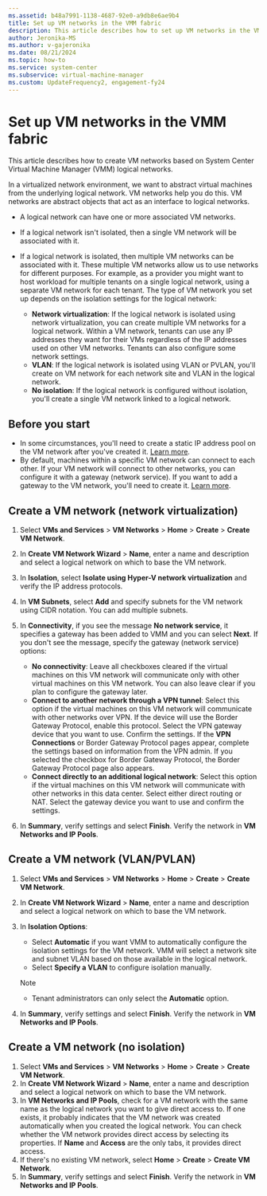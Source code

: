 ```yaml
---
ms.assetid: b48a7991-1138-4687-92e0-a9db8e6ae9b4
title: Set up VM networks in the VMM fabric
description: This article describes how to set up VM networks in the VMM fabric
author: Jeronika-MS
ms.author: v-gajeronika
ms.date: 08/21/2024
ms.topic: how-to
ms.service: system-center
ms.subservice: virtual-machine-manager
ms.custom: UpdateFrequency2, engagement-fy24
---
```


# Set up VM networks in the VMM fabric



This article describes how to create VM networks based on System Center Virtual Machine Manager (VMM) logical networks.


In a virtualized network environment, we want to abstract virtual machines from the underlying logical network. VM networks help you do this. VM networks are abstract objects that act as an interface to logical networks.

- A logical network can have one or more associated VM networks.
- If a logical network isn't isolated, then a single VM network will be associated with it.
- If a logical network is isolated, then multiple VM networks can be associated with it. These multiple VM networks allow us to use networks for different purposes. For example, as a provider you might want to host workload for multiple tenants on a single logical network, using a separate VM network for each tenant. The type of VM network you set up depends on the isolation settings for the logical network:

    - **Network virtualization**: If the logical network is isolated using network virtualization, you can create multiple VM networks for a logical network. Within a VM network, tenants can use any IP addresses they want for their VMs regardless of the IP addresses used on other VM networks. Tenants can also configure some network settings.
    - **VLAN**: If the logical network is isolated using VLAN or PVLAN, you'll create on VM network for each network site and VLAN in the logical network.
    - **No isolation**: If the logical network is configured without isolation, you'll create a single VM network linked to a logical network.


## Before you start

- In some circumstances, you'll need to create a static IP address pool on the VM network after you've created it. [Learn more](network-pool.md).
- By default, machines within a specific VM network can connect to each other. If your VM network will connect to other networks, you can configure it with a gateway (network service). If you want to add a gateway to the VM network, you'll need to create it. [Learn more](network-gateway.md).


## Create a VM network (network virtualization)

1. Select **VMs and Services** > **VM Networks** > **Home** > **Create** > **Create VM Network**.
2. In **Create VM Network Wizard** > **Name**, enter a name and description and select a logical network on which to base the VM network.
3. In **Isolation**, select **Isolate using Hyper-V network virtualization** and verify the IP address protocols.
4. In **VM Subnets**, select **Add** and specify subnets for the VM network using CIDR notation. You can add multiple subnets.
5. In **Connectivity**, if you see the message **No network service**, it specifies a gateway has been added to VMM and you can select **Next**. If you don't see the message, specify the gateway (network service) options:

    - **No connectivity**: Leave all checkboxes cleared if the virtual machines on this VM network will communicate only with other virtual machines on this VM network. You can also leave clear if you plan to configure the gateway later.
    - **Connect to another network through a VPN tunnel**: Select this option if the virtual machines on this VM network will communicate with other networks over VPN. If the device will use the Border Gateway Protocol, enable this protocol. Select the VPN gateway device that you want to use. Confirm the settings. If the **VPN Connections** or Border Gateway Protocol pages appear, complete the settings based on information from the VPN admin. If you selected the checkbox for Border Gateway Protocol, the Border Gateway Protocol page also appears.
    - **Connect directly to an additional logical network**: Select this option if the virtual machines on this VM network will communicate with other networks in this data center. Select either direct routing or NAT. Select the gateway device you want to use and confirm the settings.

6. In **Summary**, verify settings and select **Finish**. Verify the network in **VM Networks and IP Pools**.


## Create a VM network (VLAN/PVLAN)

1. Select **VMs and Services** > **VM Networks** > **Home** > **Create** > **Create VM Network**.
2. In **Create VM Network Wizard** > **Name**, enter a name and description and select a logical network on which to base the VM network.
3. In **Isolation Options**:

    - Select **Automatic** if you want VMM to automatically configure the isolation settings for the VM network. VMM will select a network site and subnet VLAN based on those available in the logical network.
    - Select **Specify a VLAN** to configure isolation manually. 
    > [!NOTE]
    > - Tenant administrators can only select the **Automatic** option.

4. In **Summary**, verify settings and select **Finish**. Verify the network in **VM Networks and IP Pools**.


## Create a VM network (no isolation)

1. Select **VMs and Services** > **VM Networks** > **Home** > **Create** > **Create VM Network**.
2. In **Create VM Network Wizard** > **Name**, enter a name and description and select a logical network on which to base the VM network.
3. In **VM Networks and IP Pools**, check for a VM network with the same name as the logical network you want to give direct access to. If one exists, it probably indicates that the VM network was created automatically when you created the logical network. You can check whether the VM network provides direct access by selecting its properties. If **Name** and **Access** are the only tabs, it provides direct access.
4. If there's no existing VM network, select **Home** > **Create** > **Create VM Network**.
5. In **Summary**, verify settings and select **Finish**. Verify the network in **VM Networks and IP Pools**.
